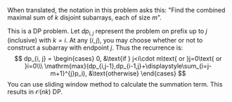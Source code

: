 When translated, the notation in this problem asks this: "Find the combined maximal sum of $k$ disjoint subarrays, each of size $m$".

This is a DP problem. Let $dp_{i,j}$ represent the problem on prefix up to $j$ (inclusive) with $k=i$. At any $(i, j)$, you may choose whether or not to construct a subarray with endpoint $j$. Thus the recurrence is:
$$
dp_{i, j} = 
\begin{cases}
0, &\text{if } j<i\cdot m\text{ or }j=0\text{ or }i=0\\\
\mathrm{max}(dp_{i,j-1},dp_{i-1,j}+\displaystyle\sum_{i=j-m+1}^{j}p_i), &\text{otherwise}
\end{cases}
$$
 You can use sliding window method to calculate the summation term. This results in $\mathcal{O}(nk)$ DP.

